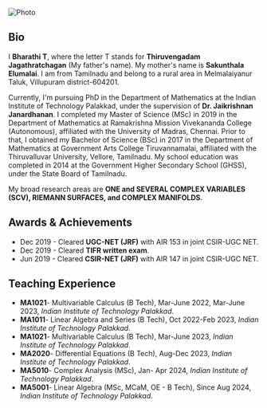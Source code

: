 ![Photo](pho.png)

## Bio
I **Bharathi T**, where the letter T stands for **Thiruvengadam Jagathratchagan** (My father's name). My mother's name is **Sakunthala Elumalai**. I am from Tamilnadu and belong to a rural area in Melmalaiyanur Taluk, Villupuram district-604201. 

Currently,  I'm pursuing PhD in the Department of Mathematics at the Indian Institute of Technology Palakkad, under the supervision of  **Dr. Jaikrishnan Janardhanan**. I completed my Master of Science (MSc) in 2019 in the Department of Mathematics at Ramakrishna Mission Vivekananda College (Autonomous), affiliated with the University of Madras, Chennai. Prior to that, I obtained my Bachelor of Science (BSc) in 2017 in the Department of Mathematics at Government Arts College Tiruvannamalai, affiliated with the Thiruvalluvar University, Vellore, Tamilnadu. My school education was completed in 2014 at the Government Higher Secondary School (GHSS), under the State Board of Tamilnadu. 

My broad research areas are **ONE and SEVERAL COMPLEX VARIABLES (SCV), RIEMANN SURFACES, and COMPLEX MANIFOLDS**. 

## Awards & Achievements
- Dec 2019 - Cleared **UGC-NET (JRF)** with AIR 153 in joint CSIR-UGC NET.  
- Dec 2019 - Cleared **TIFR written exam**.
- Jun 2019  - Cleared  **CSIR-NET (JRF)** with AIR 147 in joint CSIR-UGC NET. 

## Teaching Experience 
- **MA1021**- Multivariable Calculus (B Tech), Mar-June 2022, Mar-June 2023, _Indian Institute of Technology Palakkad_.
- **MA1011**- Linear Algebra and Series (B Tech), Oct 2022-Feb 2023, _Indian Institute of Technology Palakkad_.
- **MA1021**- Multivariable Calculus (B Tech), Mar-June 2023, _Indian Institute of Technology Palakkad_.
- **MA2020**- Differential Equations (B Tech), Aug-Dec 2023, _Indian Institute of Technology Palakkad_. 
- **MA5010**- Complex Analysis (MSc), Jan- Apr 2024, _Indian Institute of Technology Palakkad_. 
- **MA5001**- Linear Algebra (MSc, MCaM, OE - B Tech), Since Aug 2024, _Indian Institute of Technology Palakkad_. 
